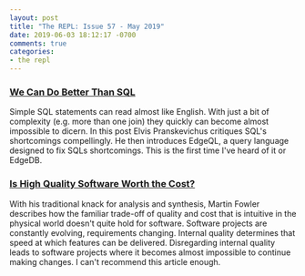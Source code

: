 ```yaml
---
layout: post
title: "The REPL: Issue 57 - May 2019"
date: 2019-06-03 18:12:17 -0700
comments: true
categories:
- the repl
---
```


### [We Can Do Better Than SQL][sql]

Simple SQL statements can read almost like English. With just a bit of complexity (e.g. more than one join) they quickly can become almost impossible to dicern. In this post Elvis Pranskevichus critiques SQL's shortcomings compellingly. He then introduces EdgeQL, a query language designed to fix SQLs shortcomings. This is the first time I've heard of it or EdgeDB.

### [Is High Quality Software Worth the Cost?][fowler]

With his traditional knack for analysis and synthesis, Martin Fowler describes how the familiar trade-off of quality and cost that is intuitive in the physical world doesn't quite hold for software. Software projects are constantly evolving, requirements changing. Internal quality determines that speed at which features can be delivered. Disregarding internal quality leads to software projects where it becomes almost impossible to continue making changes. I can't recommend this article enough.


[sql]: https://edgedb.com/blog/we-can-do-better-than-sql/
[fowler]: https://martinfowler.com/articles/is-quality-worth-cost.html
